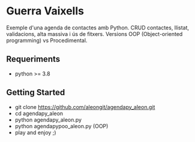 # Guerra Vaixells

Exemple d'una agenda de contactes amb Python.
CRUD contactes, llistat, validacions, alta massiva i ús de fitxers.
Versions OOP (Object-oriented programming) vs Procedimental.

## Requeriments
- python >= 3.8

## Getting Started
- git clone https://github.com/aleongit/agendapy_aleon.git
- cd agendapy_aleon
- python agendapy_aleon.py
- python agendapypoo_aleon.py (OOP)
- play and enjoy ;)
